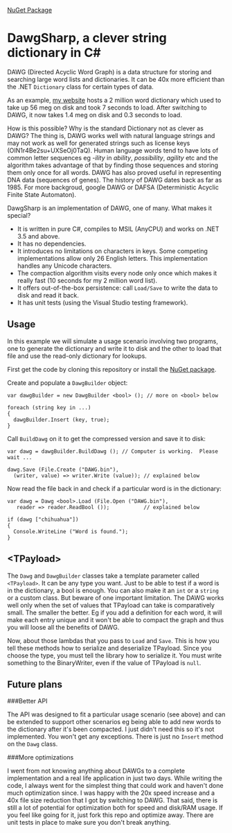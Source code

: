 [NuGet Package](https://www.nuget.org/packages/DawgSharp/)

DawgSharp, a clever string dictionary in C#
===========================================

DAWG (Directed Acyclic Word Graph) is a data structure for storing and searching large word lists and dictionaries.  It can be 40x more efficient than the .NET ```Dictionary``` class for certain types of data.

As an example, [my website](http://russiangram.com) hosts a 2 million word dictionary which used to take up 56 meg on disk and took 7 seconds to load.  After switching to DAWG, it now takes 1.4 meg on disk and  0.3 seconds to load.

How is this possible?  Why is the standard Dictionary not as clever as DAWG?  The thing is, DAWG works well with natural language strings and may not work as well for generated strings such as license keys (OIN1r4Be2su+UXSeOj0TaQ).  Human language words tend to have lots of common letter sequences eg _-ility_ in _ability_, _possibility_, _agility_ etc and the algorithm takes advantage of that by finding those sequences and storing them only once for all words.  DAWG has also proved useful in representing DNA data (sequences of genes).  The history of DAWG dates back as far as 1985.  For more backgroud, google DAWG or DAFSA (Deterministic Acyclic Finite State Automaton).

DawgSharp is an implementation of DAWG, one of many.  What makes it special?

 * It is written in pure C#, compiles to MSIL (AnyCPU) and works on .NET 3.5 and above.
 * It has no dependencies.
 * It introduces no limitations on characters in keys.  Some competing implementations allow only 26 English letters.  This implementation handles any Unicode characters.
 * The compaction algorithm visits every node only once which makes it really fast (10 seconds for my 2 million word list).
 * It offers out-of-the-box persistence: call ```Load/Save``` to write the data to disk and read it back.
 * It has unit tests (using the Visual Studio testing framework).

Usage
-----
In this example we will simulate a usage scenario involving two programs, one to generate the dictionary and write it to disk and the other to load that file and use the read-only dictionary for lookups.

First get the code by cloning this repository or install the [NuGet package](https://www.nuget.org/packages/DawgSharp/).

Create and populate a ```DawgBuilder``` object:

```
var dawgBuilder = new DawgBuilder <bool> (); // more on <bool> below

foreach (string key in ...)
{
  dawgBuilder.Insert (key, true);
}
```

Call ```BuildDawg``` on it to get the compressed version and save it to disk:

```
var dawg = dawgBuilder.BuildDawg (); // Computer is working.  Please wait ...

dawg.Save (File.Create ("DAWG.bin"), 
  (writer, value) => writer.Write (value)); // explained below
```

Now read the file back in and check if a particular word is in the dictionary:

```
var dawg = Dawg <bool>.Load (File.Open ("DAWG.bin"), 
   reader => reader.ReadBool ());           // explained below

if (dawg ["chihuahua"])
{
  Console.WriteLine ("Word is found.");
}
```

&lt;TPayload&gt;
----------

The ```Dawg``` and ```DawgBuilder``` classes take a template parameter called ```<TPayload>```.  It can be any type you want.  Just to be able to test if a word is in the dictionary, a bool is enough.  You can also make it an ```int``` or a ```string``` or a custom class.  But beware of one important limitation.  The DAWG works well only when the set of values that TPayload can take is comparatively small.  The smaller the better.  Eg if you add a definition for each word, it will make each entry unique and it won't be able to compact the graph and thus you will loose all the benefits of DAWG.

Now, about those lambdas that you pass to ```Load``` and ```Save```.  This is how you tell these methods how to serialize and deserialize TPayload.  Since you choose the type, you must tell the library how to serialize it.  You must write something to the BinaryWriter, even if the value of TPayload is ```null```.

Future plans
------------
###Better API

The API was designed to fit a particular usage scenario (see above) and can be extended to support other scenarios eg being able to add new words to the dictionary after it's been compacted.  I just didn't need this so it's not implemented.  You won't get any exceptions.  There is just no ```Insert``` method on the ```Dawg``` class.

###More optimizations

I went from not knowing anything about DAWGs to a complete implementation and a real life application in just two days.  While writing the code, I always went for the simplest thing that could work and haven't done much optimization since.  I was happy with the 20x speed increase and a 40x file size reduction that I got by switching to DAWG.  That said, there is still a lot of potential for optimization both for speed and disk/RAM usage.  If you feel like going for it, just fork this repo and optimize away.  There are unit tests in place to make sure you don't break anything.
